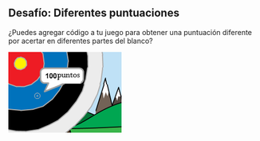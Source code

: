 ## Desafío: Diferentes puntuaciones

¿Puedes agregar código a tu juego para obtener una puntuación diferente por acertar en diferentes partes del blanco?

![cruz de la mira en la parte azul del blanco con la frase 100 puntos](images/archery-challenge.png)